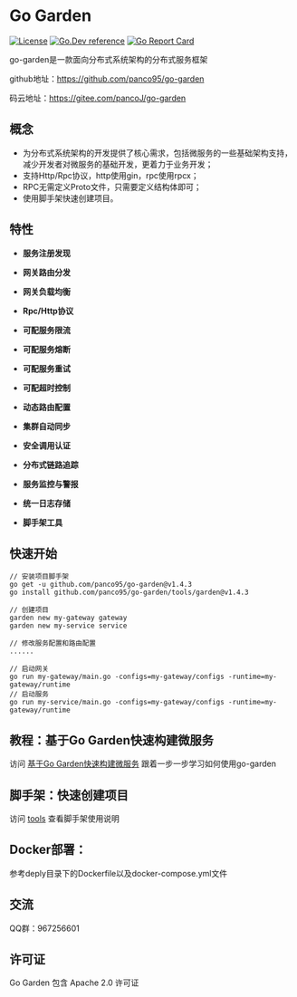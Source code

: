 # Go Garden 
[![License](https://img.shields.io/:license-apache-blue.svg)](https://opensource.org/licenses/Apache-2.0) [![Go.Dev reference](https://img.shields.io/badge/go.dev-reference-007d9c?logo=go&logoColor=white&style=flat-square)](https://pkg.go.dev/github.com/panco95/go-garden) [![Go Report Card](https://goreportcard.com/badge/github.com/panco95/go-garden)](https://goreportcard.com/report/github.com/panco95/go-garden) 


go-garden是一款面向分布式系统架构的分布式服务框架

github地址：https://github.com/panco95/go-garden

码云地址：https://gitee.com/pancoJ/go-garden

## 概念

* 为分布式系统架构的开发提供了核心需求，包括微服务的一些基础架构支持，减少开发者对微服务的基础开发，更着力于业务开发；
* 支持Http/Rpc协议，http使用gin，rpc使用rpcx；
* RPC无需定义Proto文件，只需要定义结构体即可；
* 使用脚手架快速创建项目。

## 特性

- **服务注册发现**

- **网关路由分发**

- **网关负载均衡**

- **Rpc/Http协议**

- **可配服务限流**

- **可配服务熔断**

- **可配服务重试**

- **可配超时控制**

- **动态路由配置**

- **集群自动同步**

- **安全调用认证**

- **分布式链路追踪**

- **服务监控与警报**

- **统一日志存储**

- **脚手架工具**


## 快速开始

```
// 安装项目脚手架
go get -u github.com/panco95/go-garden@v1.4.3
go install github.com/panco95/go-garden/tools/garden@v1.4.3

// 创建项目
garden new my-gateway gateway
garden new my-service service

// 修改服务配置和路由配置
......

// 启动网关
go run my-gateway/main.go -configs=my-gateway/configs -runtime=my-gateway/runtime
// 启动服务
go run my-service/main.go -configs=my-gateway/configs -runtime=my-gateway/runtime
```

## 教程：基于Go Garden快速构建微服务
访问 [基于Go Garden快速构建微服务](docs/tutorial.md) 跟着一步一步学习如何使用go-garden

## 脚手架：快速创建项目
访问 [tools](tools/garden) 查看脚手架使用说明

## Docker部署：
参考deply目录下的Dockerfile以及docker-compose.yml文件
## 交流
QQ群：967256601

## 许可证
Go Garden 包含 Apache 2.0 许可证
